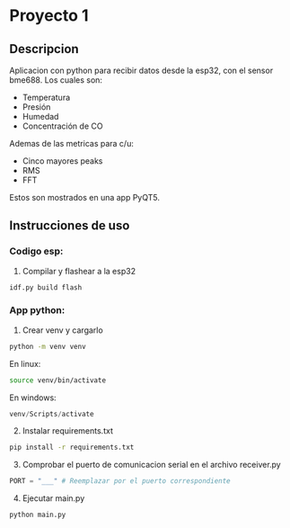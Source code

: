 # Proyecto 1 

## Descripcion
Aplicacion con python para recibir datos desde la esp32, con el sensor bme688. Los cuales son:
- Temperatura
- Presión
- Humedad
- Concentración de CO

Ademas de las metricas para c/u:
- Cinco mayores peaks
- RMS
- FFT

Estos son mostrados en una app PyQT5.

## Instrucciones de uso

### Codigo esp:
1. Compilar y flashear a la esp32
```py
idf.py build flash
```
### App python:
1. Crear venv y cargarlo
```sh
python -m venv venv
```
En linux:
```sh
source venv/bin/activate
```
En windows:
```ps1
venv/Scripts/activate
```
2. Instalar requirements.txt
```sh
pip install -r requirements.txt
```
3. Comprobar el puerto de comunicacion serial en el archivo receiver.py
```py
PORT = "___" # Reemplazar por el puerto correspondiente
```
4. Ejecutar main.py
```sh
python main.py
```